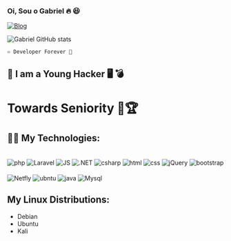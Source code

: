 ### Oi, Sou o Gabriel 🔥 😆

[![Blog](https://img.shields.io/badge/LinkedIn-0077B5?style=for-the-badge&logo=linkedin&logoColor=white)](https://www.linkedin.com/in/gabriel-santana-b46570186/)  

![Gabriel GitHub stats](https://github-readme-stats.vercel.app/api?username=GabrielR4SH&show_icons=true&theme=tokyonight)
                       
    ♾️ Developer Forever 💟

 ## 🎃 I am a Young Hacker 🖥️ 💣

<h1> Towards Seniority 💪🏆</h1>

## 🚀🚀 My Technologies:
<div style= "display: inline-block"></br>

<img align ="center" alt="php" src="https://img.shields.io/badge/PHP-777BB4?style=for-the-badge&logo=php&logoColor=white"/>
<img align ="center" alt="Laravel" src="https://img.shields.io/badge/Laravel-FF2D20?style=for-the-badge&logo=laravel&logoColor=white"/>
<img align ="center" alt="JS" src="https://img.shields.io/badge/JavaScript-F7DF1E?style=for-the-badge&logo=javascript&logoColor=black"/>
<img align ="center" alt=".NET" src="https://img.shields.io/badge/.NET-5C2D91?style=for-the-badge&logo=.net&logoColor=white"/>
<img align ="center" alt="csharp" src="https://img.shields.io/badge/C%23-239120?style=for-the-badge&logo=c-sharp&logoColor=white"/>
<img align ="center" alt="html" src="https://img.shields.io/badge/HTML5-E34F26?style=for-the-badge&logo=html5&logoColor=white"/>
<img align ="center" alt="css" src="https://img.shields.io/badge/CSS3-1572B6?style=for-the-badge&logo=css3&logoColor=white"/>
<img align ="center" alt="jQuery" src="https://img.shields.io/badge/jQuery-0769AD?style=for-the-badge&logo=jquery&logoColor=white"/>
<img align ="center" alt="bootstrap" src="https://img.shields.io/badge/Bootstrap-563D7C?style=for-the-badge&logo=bootstrap&logoColor=white"/>
</div>
<div style= "display: inline-block"></br>
<img align ="center" alt="Netfly" src="https://img.shields.io/badge/Netlify-00C7B7?style=for-the-badge&logo=netlify&logoColor=white"/>
<img align ="center" alt="ubntu" src="https://img.shields.io/badge/Ubuntu-E95420?style=for-the-badge&logo=ubuntu&logoColor=white"/>
<img align ="center" alt="java" src="https://img.shields.io/badge/Java-ED8B00?style=for-the-badge&logo=java&logoColor=white"/>
<img align ="center" alt="Mysql" src="https://img.shields.io/badge/MySQL-00000F?style=for-the-badge&logo=mysql&logoColor=white"/>
</div>

## My Linux Distributions:
- Debian
- Ubuntu
- Kali
